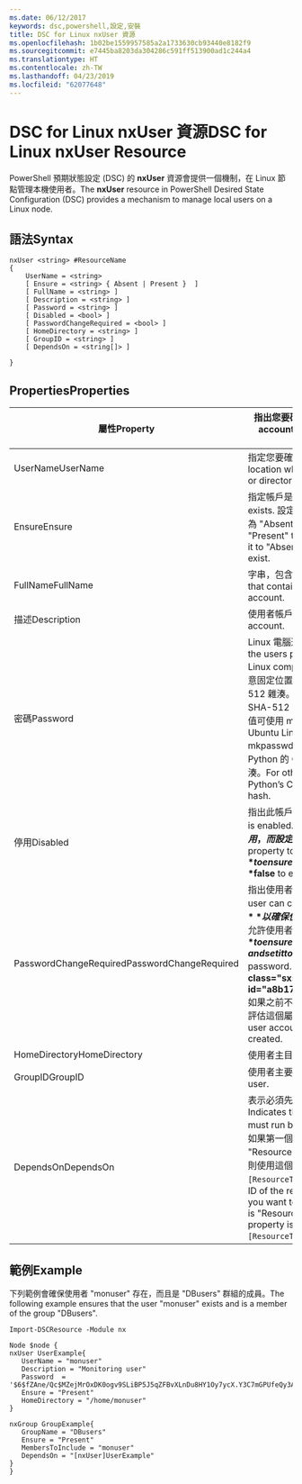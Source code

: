 ```yaml
---
ms.date: 06/12/2017
keywords: dsc,powershell,設定,安裝
title: DSC for Linux nxUser 資源
ms.openlocfilehash: 1b02be1559957585a2a1733630cb93440e8182f9
ms.sourcegitcommit: e7445ba8203da304286c591ff513900ad1c244a4
ms.translationtype: HT
ms.contentlocale: zh-TW
ms.lasthandoff: 04/23/2019
ms.locfileid: "62077648"
---
```

# <a name="dsc-for-linux-nxuser-resource"></a><span data-ttu-id="a8b17-103">DSC for Linux nxUser 資源</span><span class="sxs-lookup"><span data-stu-id="a8b17-103">DSC for Linux nxUser Resource</span></span>

<span data-ttu-id="a8b17-104">PowerShell 預期狀態設定 (DSC) 的 **nxUser** 資源會提供一個機制，在 Linux 節點管理本機使用者。</span><span class="sxs-lookup"><span data-stu-id="a8b17-104">The **nxUser** resource in PowerShell Desired State Configuration (DSC) provides a mechanism to manage local users on a Linux node.</span></span>

## <a name="syntax"></a><span data-ttu-id="a8b17-105">語法</span><span class="sxs-lookup"><span data-stu-id="a8b17-105">Syntax</span></span>

```
nxUser <string> #ResourceName
{
    UserName = <string>
    [ Ensure = <string> { Absent | Present }  ]
    [ FullName = <string> ]
    [ Description = <string> ]
    [ Password = <string> ]
    [ Disabled = <bool> ]
    [ PasswordChangeRequired = <bool> ]
    [ HomeDirectory = <string> ]
    [ GroupID = <string> ]
    [ DependsOn = <string[]> ]

}
```

## <a name="properties"></a><span data-ttu-id="a8b17-106">Properties</span><span class="sxs-lookup"><span data-stu-id="a8b17-106">Properties</span></span>

|  <span data-ttu-id="a8b17-107">屬性</span><span class="sxs-lookup"><span data-stu-id="a8b17-107">Property</span></span> |  <span data-ttu-id="a8b17-108">指出您要確保其特定狀態的帳戶名稱。</span><span class="sxs-lookup"><span data-stu-id="a8b17-108">Indicates the account name for which you want to ensure a specific state.</span></span> |
|---|---|
| <span data-ttu-id="a8b17-109">UserName</span><span class="sxs-lookup"><span data-stu-id="a8b17-109">UserName</span></span>| <span data-ttu-id="a8b17-110">指定您要確認檔案或目錄狀態的位置。</span><span class="sxs-lookup"><span data-stu-id="a8b17-110">Specifies the location where you want to ensure the state for a file or directory.</span></span>|
| <span data-ttu-id="a8b17-111">Ensure</span><span class="sxs-lookup"><span data-stu-id="a8b17-111">Ensure</span></span>| <span data-ttu-id="a8b17-112">指定帳戶是否存在。</span><span class="sxs-lookup"><span data-stu-id="a8b17-112">Specifies whether the account exists.</span></span> <span data-ttu-id="a8b17-113">設定此屬性為 "Present" 以確保帳戶存在，而設為 "Absent" 可確保帳戶不存在。</span><span class="sxs-lookup"><span data-stu-id="a8b17-113">Set this property to "Present" to ensure that the account exists, and set it to "Absent" to ensure that the account does not exist.</span></span>|
| <span data-ttu-id="a8b17-114">FullName</span><span class="sxs-lookup"><span data-stu-id="a8b17-114">FullName</span></span>| <span data-ttu-id="a8b17-115">字串，包含要用於使用者帳戶的完整名稱。</span><span class="sxs-lookup"><span data-stu-id="a8b17-115">A string that contains the full name to use for the user account.</span></span>|
| <span data-ttu-id="a8b17-116">描述</span><span class="sxs-lookup"><span data-stu-id="a8b17-116">Description</span></span>| <span data-ttu-id="a8b17-117">使用者帳戶的描述。</span><span class="sxs-lookup"><span data-stu-id="a8b17-117">The description for the user account.</span></span>|
| <span data-ttu-id="a8b17-118">密碼</span><span class="sxs-lookup"><span data-stu-id="a8b17-118">Password</span></span>| <span data-ttu-id="a8b17-119">Linux 電腦適當表單的使用者密碼雜湊。</span><span class="sxs-lookup"><span data-stu-id="a8b17-119">The hash of the users password in the appropriate form for the Linux computer.</span></span> <span data-ttu-id="a8b17-120">一般而言，這是「加鹽」過 (在密碼任意固定位置插入特定的字串) 的 SHA-256 或 SHA-512 雜湊。</span><span class="sxs-lookup"><span data-stu-id="a8b17-120">Typically, this is a salted SHA-256, or SHA-512 hash.</span></span> <span data-ttu-id="a8b17-121">在 Debian 和 Ubuntu Linux 上，這個值可使用 mkpasswd 命令產生。</span><span class="sxs-lookup"><span data-stu-id="a8b17-121">On Debian and Ubuntu Linux, this value can be generated with the mkpasswd command.</span></span> <span data-ttu-id="a8b17-122">針對其他 Linux 散發版本，Python 的 Crypt 程式庫的 crypt 方法可用來產生此雜湊。</span><span class="sxs-lookup"><span data-stu-id="a8b17-122">For other Linux distros, the crypt method of Python’s Crypt library can be used to generate the hash.</span></span>|
| <span data-ttu-id="a8b17-123">停用</span><span class="sxs-lookup"><span data-stu-id="a8b17-123">Disabled</span></span>| <span data-ttu-id="a8b17-124">指出此帳戶是否啟用。</span><span class="sxs-lookup"><span data-stu-id="a8b17-124">Indicates whether the account is enabled.</span></span> <span data-ttu-id="a8b17-125">將此屬性設定為 **$true** 以確保此帳戶已停用，而設定為 **$false** 可確定已啟用。</span><span class="sxs-lookup"><span data-stu-id="a8b17-125">Set this property to **$true** to ensure that this account is disabled, and set it to **$false** to ensure that it is enabled.</span></span>|
| <span data-ttu-id="a8b17-126">PasswordChangeRequired</span><span class="sxs-lookup"><span data-stu-id="a8b17-126">PasswordChangeRequired</span></span>| <span data-ttu-id="a8b17-127">指出使用者是否可以變更密碼。</span><span class="sxs-lookup"><span data-stu-id="a8b17-127">Indicates whether the user can change the password.</span></span> <span data-ttu-id="a8b17-128">將此屬性設定為 **$true** 以確保使用者無法變更密碼，而設定為 **$false** 可允許使用者變更密碼。</span><span class="sxs-lookup"><span data-stu-id="a8b17-128">Set this property to **$true** to ensure that the user cannot change the password, and set it to **$false** to allow the user to change the password.</span></span> <span data-ttu-id="a8b17-129">預設值為 **$false**。</span><span class="sxs-lookup"><span data-stu-id="a8b17-129">The default value is **$false**.</span></span> <span data-ttu-id="a8b17-130">如果之前不存在此使用者帳戶，而且正在建立中，才會評估這個屬性。</span><span class="sxs-lookup"><span data-stu-id="a8b17-130">This property is only evaluated if the user account did not exist previously and is being created.</span></span>|
| <span data-ttu-id="a8b17-131">HomeDirectory</span><span class="sxs-lookup"><span data-stu-id="a8b17-131">HomeDirectory</span></span>| <span data-ttu-id="a8b17-132">使用者主目錄。</span><span class="sxs-lookup"><span data-stu-id="a8b17-132">The home directory for the user.</span></span>|
| <span data-ttu-id="a8b17-133">GroupID</span><span class="sxs-lookup"><span data-stu-id="a8b17-133">GroupID</span></span>| <span data-ttu-id="a8b17-134">使用者主要群組識別碼。</span><span class="sxs-lookup"><span data-stu-id="a8b17-134">The primary group ID for the user.</span></span>|
| <span data-ttu-id="a8b17-135">DependsOn</span><span class="sxs-lookup"><span data-stu-id="a8b17-135">DependsOn</span></span> | <span data-ttu-id="a8b17-136">表示必須先執行另一個資源的設定，再設定這個資源。</span><span class="sxs-lookup"><span data-stu-id="a8b17-136">Indicates that the configuration of another resource must run before this resource is configured.</span></span> <span data-ttu-id="a8b17-137">例如，如果第一個想要執行的資源設定指令碼區塊的識別碼是 "ResourceName"，而它的類型是 "ResourceType"，則使用這個屬性的語法就是 `DependsOn = "[ResourceType]ResourceName"`。</span><span class="sxs-lookup"><span data-stu-id="a8b17-137">For example, if the ID of the resource configuration script block that you want to run first is "ResourceName" and its type is "ResourceType", the syntax for using this property is `DependsOn = "[ResourceType]ResourceName"`.</span></span>|

## <a name="example"></a><span data-ttu-id="a8b17-138">範例</span><span class="sxs-lookup"><span data-stu-id="a8b17-138">Example</span></span>

<span data-ttu-id="a8b17-139">下列範例會確保使用者 "monuser" 存在，而且是 "DBusers" 群組的成員。</span><span class="sxs-lookup"><span data-stu-id="a8b17-139">The following example ensures that the user "monuser" exists and is a member of the group "DBusers".</span></span>

```
Import-DSCResource -Module nx

Node $node {
nxUser UserExample{
   UserName = "monuser"
   Description = "Monitoring user"
   Password  =    '$6$fZAne/Qc$MZejMrOxDK0ogv9SLiBP5J5qZFBvXLnDu8HY1Oy7ycX.Y3C7mGPUfeQy3A82ev3zIabhDQnj2ayeuGn02CqE/0'
   Ensure = "Present"
   HomeDirectory = "/home/monuser"
}

nxGroup GroupExample{
   GroupName = "DBusers"
   Ensure = "Present"
   MembersToInclude = "monuser"
   DependsOn = "[nxUser]UserExample"
}
}
```